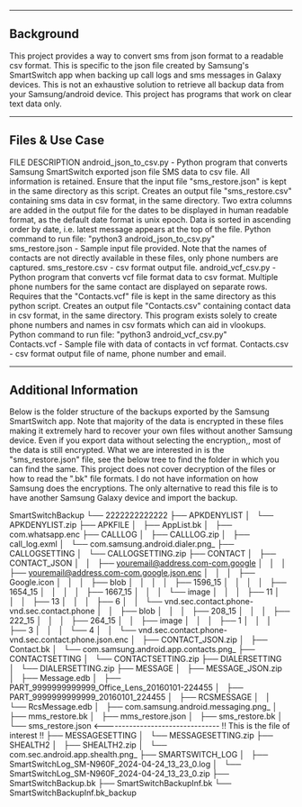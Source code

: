 -----------------------
Background
-----------------------
This project provides a way to convert sms from json format to a readable csv format. This is specific to the json file created by Samsung's SmartSwitch app when backing up call logs and sms messages in Galaxy devices. This is not an exhaustive solution to retrieve all backup data from your Samsung/android device. This project has programs that work on clear text data only.


-----------------------
Files & Use Case
-----------------------

FILE                       DESCRIPTION
android_json_to_csv.py   - Python program that converts Samsung SmartSwitch exported json file SMS data to csv file. All information is retained. 
                           Ensure that the input file "sms_restore.json" is kept in the same directory as this script.
                           Creates an output file "sms_restore.csv" containing sms data in csv format, in the same directory. Two extra columns are added in the output file for the dates to be displayed in human readable format, as the default date format is unix epoch. Data is sorted in ascending order by date, i.e. latest message appears at the top of the file.
                           Python command to run file: "python3 android_json_to_csv.py"                       
sms_restore.json         - Sample input file provided. Note that the names of contacts are not directly available in these files, only phone numbers are captured.
sms_restore.csv          - csv format output file.
android_vcf_csv.py       - Python program that converts vcf file format data to csv format. Multiple phone numbers for the same contact are displayed on separate rows. 
                           Requires that the "Contacts.vcf" file is kept in the same directory as this python script.
                           Creates an output file "Contacts.csv" containing contact data in csv format, in the same directory.
                           This program exists solely to create phone numbers and names in csv formats which can aid in vlookups.
                           Python command to run file: "python3 android_vcf_csv.py"                       
Contacts.vcf             - Sample file with data of contacts in vcf format.
Contacts.csv             - csv format output file of name, phone number and email. 


-----------------------
Additional Information
-----------------------
Below is the folder structure of the backups exported by the Samsung SmartSwitch app. Note that majority of the data is encrypted in these files making it extremely hard to recover your own files without another Samsung device. Even if you export data without selecting the encryption,, most of the data is still encrypted. What we are interested in is the "sms_restore.json" file, see the below tree to find the folder in which you can find the same. This project does not cover decryption of the files or how to read the ".bk" file formats. I do not have information on how Samsung does the encryptions. The only alternative to read this file is to have another Samsung Galaxy device and import the backup.


SmartSwitchBackup
└── 2222222222222
    ├── APKDENYLIST
    │   └── APKDENYLIST.zip
    ├── APKFILE
    │   ├── AppList.bk
    │   ├── com.whatsapp.enc
    ├── CALLLOG
    │   ├── CALLLOG.zip
    │   ├── call_log.exml
    │   └── com.samsung.android.dialer.png_
    ├── CALLOGSETTING
    │   └── CALLOGSETTING.zip
    ├── CONTACT
    │   ├── CONTACT_JSON
    │   │   ├── youremail@address.com-com.google
    │   │   │   ├── youremail@address.com-com.google.json.enc
    │   │   │   ├── Google.icon
    │   │   │   ├── blob
    │   │   │   │   ├── 1596_15
    │   │   │   │   ├── 1654_15
    │   │   │   │   ├── 1667_15
    │   │   │   └── image
    │   │   │       ├── 11
    │   │   │       ├── 13
    │   │   │       ├── 6
    │   │   └── vnd.sec.contact.phone-vnd.sec.contact.phone
    │   │       ├── blob
    │   │       │   ├── 208_15
    │   │       │   ├── 222_15
    │   │       │   ├── 264_15
    │   │       ├── image
    │   │       │   ├── 1
    │   │       │   ├── 3
    │   │       │   └── 4
    │   │       └── vnd.sec.contact.phone-vnd.sec.contact.phone.json.enc
    │   ├── CONTACT_JSON.zip
    │   ├── Contact.bk
    │   └── com.samsung.android.app.contacts.png_
    ├── CONTACTSETTING
    │   └── CONTACTSETTING.zip
    ├── DIALERSETTING
    │   └── DIALERSETTING.zip
    ├── MESSAGE
    │   ├── MESSAGE_JSON.zip
    │   ├── Message.edb
    │   ├── PART_9999999999999_Office_Lens_20160101-224455
    │   ├── PART_9999999999999_20160101_224455
    │   ├── RCSMESSAGE
    │   │   └── RcsMessage.edb
    │   ├── com.samsung.android.messaging.png_
    │   ├── mms_restore.bk
    │   ├── mms_restore.json
    │   ├── sms_restore.bk
    │   └── sms_restore.json <-------------------------------- !! This is the file of interest !!
    ├── MESSAGESETTING
    │   └── MESSAGESETTING.zip
    ├── SHEALTH2
    │   ├── SHEALTH2.zip
    │   └── com.sec.android.app.shealth.png_
    ├── SMARTSWITCH_LOG
    │   ├── SmartSwitchLog_SM-N960F_2024-04-24_13_23_0.log
    │   └── SmartSwitchLog_SM-N960F_2024-04-24_13_23_0.zip
    ├── SmartSwitchBackup.bk
    ├── SmartSwitchBackupInf.bk
    └── SmartSwitchBackupInf.bk_backup